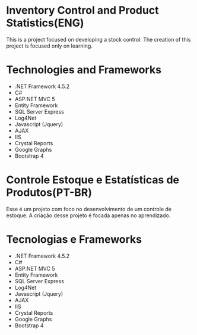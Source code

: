 # Inventory Control and Product Statistics(ENG)
This is a project focused on developing a stock control.
The creation of this project is focused only on learning.

# Technologies and Frameworks 
- .NET Framework 4.5.2
- C#
- ASP.NET MVC 5
- Entity Framework
- SQL Server Express
- Log4Net
- Javascript (Jquery)
- AJAX
- IIS
- Crystal Reports
- Google Graphs
- Bootstrap 4


# Controle Estoque e Estatísticas de Produtos(PT-BR)
Esse é um projeto com foco no desenvolvimento de um controle de estoque.
A criação desse projeto é focada apenas no aprendizado.





# Tecnologias e Frameworks
- .NET Framework 4.5.2
- C#
- ASP.NET MVC 5
- Entity Framework
- SQL Server Express
- Log4Net
- Javascript (Jquery)
- AJAX
- IIS
- Crystal Reports
- Google Graphs
- Bootstrap 4
